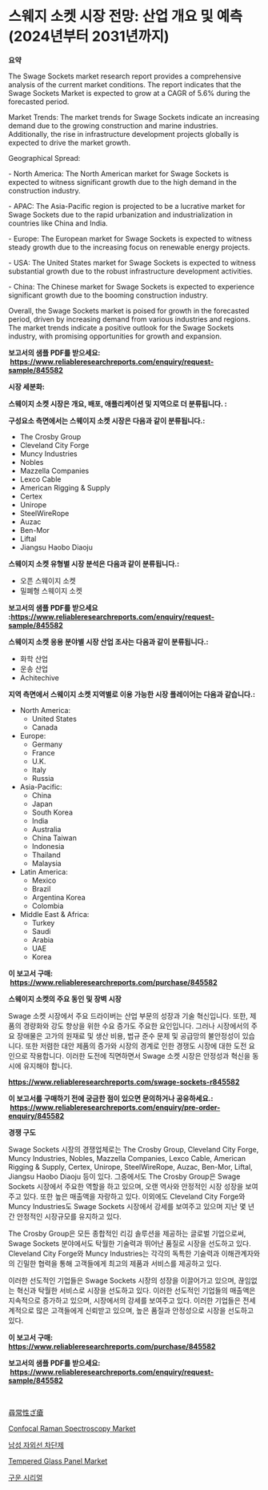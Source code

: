<p><h1>스웨지 소켓 시장 전망: 산업 개요 및 예측 (2024년부터 2031년까지)</h1></p><p><strong>요약</strong></p>
<p><p>The Swage Sockets market research report provides a comprehensive analysis of the current market conditions. The report indicates that the Swage Sockets Market is expected to grow at a CAGR of 5.6% during the forecasted period. </p><p>Market Trends: The market trends for Swage Sockets indicate an increasing demand due to the growing construction and marine industries. Additionally, the rise in infrastructure development projects globally is expected to drive the market growth.</p><p>Geographical Spread:</p><p>- North America: The North American market for Swage Sockets is expected to witness significant growth due to the high demand in the construction industry.</p><p>- APAC: The Asia-Pacific region is projected to be a lucrative market for Swage Sockets due to the rapid urbanization and industrialization in countries like China and India.</p><p>- Europe: The European market for Swage Sockets is expected to witness steady growth due to the increasing focus on renewable energy projects.</p><p>- USA: The United States market for Swage Sockets is expected to witness substantial growth due to the robust infrastructure development activities.</p><p>- China: The Chinese market for Swage Sockets is expected to experience significant growth due to the booming construction industry.</p><p>Overall, the Swage Sockets market is poised for growth in the forecasted period, driven by increasing demand from various industries and regions. The market trends indicate a positive outlook for the Swage Sockets industry, with promising opportunities for growth and expansion.</p></p>
<p><strong>보고서의 샘플 PDF를 받으세요: &nbsp;<a href="https://www.reliableresearchreports.com/enquiry/request-sample/845582">https://www.reliableresearchreports.com/enquiry/request-sample/845582</a></strong></p>
<p><strong>시장 세분화:</strong></p>
<p><strong> 스웨이지 소켓 시장은 개요, 배포, 애플리케이션 및 지역으로 더 분류됩니다. :</strong></p>
<p><strong>구성요소 측면에서는 스웨이지 소켓 시장은 다음과 같이 분류됩니다.:</strong></p>
<p><ul><li>The Crosby Group</li><li>Cleveland City Forge</li><li>Muncy Industries</li><li>Nobles</li><li>Mazzella Companies</li><li>Lexco Cable</li><li>American Rigging & Supply</li><li>Certex</li><li>Unirope</li><li>SteelWireRope</li><li>Auzac</li><li>Ben-Mor</li><li>Liftal</li><li>Jiangsu Haobo Diaoju</li></ul></p>
<p><strong> 스웨이지 소켓 유형별 시장 분석은 다음과 같이 분류됩니다.:</strong></p>
<p><ul><li>오픈 스웨이지 소켓</li><li>밀폐형 스웨이지 소켓</li></ul></p>
<p><strong>보고서의 샘플 PDF를 받으세요 :<a href="https://www.reliableresearchreports.com/enquiry/request-sample/845582">https://www.reliableresearchreports.com/enquiry/request-sample/845582</a></strong></p>
<p><strong> 스웨이지 소켓 응용 분야별 시장 산업 조사는 다음과 같이 분류됩니다.:</strong></p>
<p><ul><li>화학 산업</li><li>운송 산업</li><li>Achitechive</li></ul></p>
<p><strong>지역 측면에서 스웨이지 소켓 지역별로 이용 가능한 시장 플레이어는 다음과 같습니다.:</strong></p>
<p><ul>
    <li>
        North America:
        <ul>
            <li>United States</li>
            <li>Canada</li>
        </ul>
    </li>
    <li>
        Europe:
        <ul>
            <li>Germany</li>
            <li>France</li>
            <li>U.K.</li>
            <li>Italy</li>
            <li>Russia</li>
        </ul>
    </li>
    <li>
        Asia-Pacific:
        <ul>
            <li>China</li>
            <li>Japan</li>
            <li>South Korea</li>
            <li>India</li>
            <li>Australia</li>
            <li>China Taiwan</li>
            <li>Indonesia</li>
            <li>Thailand</li>
            <li>Malaysia</li>
        </ul>
    </li>
    <li>
        Latin America:
        <ul>
            <li>Mexico</li>
            <li>Brazil</li>
            <li>Argentina Korea</li>
            <li>Colombia</li>
        </ul>
    </li>
    <li>
        Middle East & Africa:
        <ul>
            <li>Turkey</li>
            <li>Saudi</li>
            <li>Arabia</li>
            <li>UAE</li>
            <li>Korea</li>
        </ul>
    </li>
    </ul></p>
<p><strong>이 보고서 구매: &nbsp;<a href="https://www.reliableresearchreports.com/purchase/845582">https://www.reliableresearchreports.com/purchase/845582</a></strong></p>
<p><strong>스웨이지 소켓의 주요 동인 및 장벽 시장</strong></p>
<p><p>Swage 소켓 시장에서 주요 드라이버는 산업 부문의 성장과 기술 혁신입니다. 또한, 제품의 경량화와 강도 향상을 위한 수요 증가도 주요한 요인입니다. 그러나 시장에서의 주요 장애물은 고가의 원재료 및 생산 비용, 법규 준수 문제 및 공급망의 불안정성이 있습니다. 또한 저렴한 대안 제품의 증가와 시장의 경계로 인한 경쟁도 시장에 대한 도전 요인으로 작용합니다. 이러한 도전에 직면하면서 Swage 소켓 시장은 안정성과 혁신을 동시에 유지해야 합니다.</p></p>
<p><strong><a href="https://www.reliableresearchreports.com/swage-sockets-r845582">https://www.reliableresearchreports.com/swage-sockets-r845582</a></strong></p>
<p><strong>이 보고서를 구매하기 전에 궁금한 점이 있으면 문의하거나 공유하세요.: &nbsp;<a href="https://www.reliableresearchreports.com/enquiry/pre-order-enquiry/845582">https://www.reliableresearchreports.com/enquiry/pre-order-enquiry/845582</a></strong></p>
<p><strong>경쟁 구도</strong></p>
<p><p>Swage Sockets 시장의 경쟁업체로는 The Crosby Group, Cleveland City Forge, Muncy Industries, Nobles, Mazzella Companies, Lexco Cable, American Rigging & Supply, Certex, Unirope, SteelWireRope, Auzac, Ben-Mor, Liftal, Jiangsu Haobo Diaoju 등이 있다. 그중에서도 The Crosby Group은 Swage Sockets 시장에서 주요한 역할을 하고 있으며, 오랜 역사와 안정적인 시장 성장을 보여주고 있다. 또한 높은 매출액을 자랑하고 있다. 이외에도 Cleveland City Forge와 Muncy Industries도 Swage Sockets 시장에서 강세를 보여주고 있으며 지난 몇 년간 안정적인 시장규모를 유지하고 있다. </p><p>The Crosby Group은 모든 종합적인 리깅 솔루션을 제공하는 글로벌 기업으로써, Swage Sockets 분야에서도 탁월한 기술력과 뛰어난 품질로 시장을 선도하고 있다. Cleveland City Forge와 Muncy Industries는 각각의 독특한 기술력과 이해관계자와의 긴밀한 협력을 통해 고객들에게 최고의 제품과 서비스를 제공하고 있다.</p><p>이러한 선도적인 기업들은 Swage Sockets 시장의 성장을 이끌어가고 있으며, 끊임없는 혁신과 탁월한 서비스로 시장을 선도하고 있다. 이러한 선도적인 기업들의 매출액은 지속적으로 증가하고 있으며, 시장에서의 강세를 보여주고 있다. 이러한 기업들은 전세계적으로 많은 고객들에게 신뢰받고 있으며, 높은 품질과 안정성으로 시장을 선도하고 있다.</p></p>
<p><strong>이 보고서 구매: &nbsp; <a href="https://www.reliableresearchreports.com/purchase/845582">https://www.reliableresearchreports.com/purchase/845582</a></strong></p>
<p><strong>보고서의 샘플 PDF를 받으세요: &nbsp;<a href="https://www.reliableresearchreports.com/enquiry/request-sample/845582">https://www.reliableresearchreports.com/enquiry/request-sample/845582</a></strong><strong></strong></p>
<p>&nbsp;</p>
<p><p><a href="https://github.com/EthanMorar2011/Market-Research-Report-List-1/blob/main/890395620809.md">尋常性ざ瘡</a></p><p><a href="https://github.com/jj19131/Market-Research-Report-List-2/blob/main/confocal-raman-spectroscopy-market.md">Confocal Raman Spectroscopy Market</a></p><p><a href="https://github.com/plelbej847484502/Market-Research-Report-List-1/blob/main/160958419277.md">남성 자외선 차단제</a></p><p><a href="https://issuu.com/reportprime-2/docs/tempered-glass-panel-market-size-2030.pptx">Tempered Glass Panel Market</a></p><p><a href="https://github.com/vseigx30c9a1j/Market-Research-Report-List-1/blob/main/963625119278.md">구운 시리얼</a></p></p>